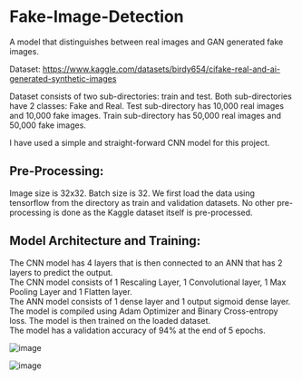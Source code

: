 # Fake-Image-Detection
A model that distinguishes between real images and GAN generated fake images.  

Dataset: https://www.kaggle.com/datasets/birdy654/cifake-real-and-ai-generated-synthetic-images  

Dataset consists of two sub-directories: train and test. Both sub-directories have 2 classes: Fake and Real. Test sub-directory has 10,000 real images and 10,000 fake images. Train sub-directory has 50,000 real images and 50,000 fake images.

I have used a simple and straight-forward CNN model for this project.
## Pre-Processing:
Image size is 32x32. Batch size is 32.
We first load the data using tensorflow from the directory as train and validation datasets. No other pre-processing is done as the Kaggle dataset itself is pre-processed.  

## Model Architecture and Training:
The CNN model has 4 layers that is then connected to an ANN that has 2 layers to predict the output.  
The CNN model consists of 1 Rescaling Layer, 1 Convolutional layer, 1 Max Pooling Layer and 1 Flatten layer.  
The ANN model consists of 1 dense layer and 1 output sigmoid dense layer.  
The model is compiled using Adam Optimizer and Binary Cross-entropy loss. The model is then trained on the loaded dataset.  
The model has a validation accuracy of 94% at the end of 5 epochs.  

![image](https://github.com/Akshath-0406/Fake-Image-Detection/assets/96140050/66a9754b-cf8b-448a-a05e-89f55c20eed5)  

![image](https://github.com/Akshath-0406/Fake-Image-Detection/assets/96140050/560265cf-2703-4b40-8aa8-d9a359a5deb3)
